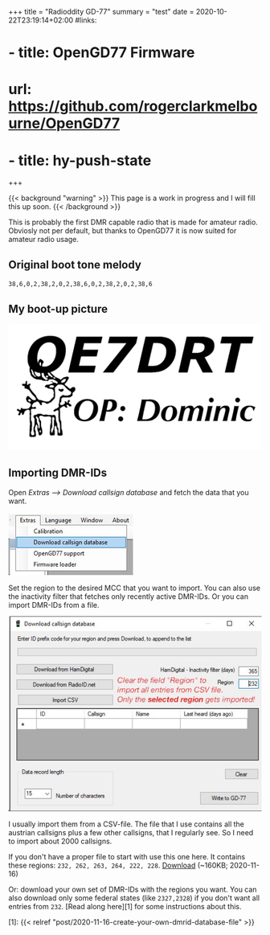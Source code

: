 +++
title = "Radioddity GD-77"
summary = "test"
date = 2020-10-22T23:19:14+02:00
#links:
#  - title: OpenGD77 Firmware
#    url: https://github.com/rogerclarkmelbourne/OpenGD77
#   - title: hy-push-state

+++

{{< background "warning" >}}
This page is a work in progress and I will fill this up soon.
{{< /background >}}

This is probably the first DMR capable radio that is made for amateur radio.
Obviosly not per default, but thanks to OpenGD77 it is now suited for amateur
radio usage.

## Original boot tone melody

```
38,6,0,2,38,2,0,2,38,6,0,2,38,2,0,2,38,6
```

## My boot-up picture

![OE7DRT Boot-up picture white](rendeer512_white3.png)

## Importing DMR-IDs

Open *Extras --> Download callsign database* and fetch the data that you want.

![CPS Menu example](import-dmr-ids-menu.jpg)

Set the region to the desired MCC that you want to import. You can also use the
inactivity filter that fetches only recently active DMR-IDs. Or you can import
DMR-IDs from a file.

![](import-dmr-ids.jpg)

I usually import them from a CSV-file. The file that I use contains all the
austrian callsigns plus a few other callsigns, that I regularly see. So I need
to import about 2000 callsigns.

If you don't have a proper file to start with use this one here. It contains
these regions: `232, 262, 263, 264, 222, 228`. [Download] (~160KB; 2020-11-16)

[Download]: dmrids_2020-11-16.csv.xz

Or: download your own set of DMR-IDs with the regions you want. You can also
download only some federal states (like `2327,2328`) if you don't want all
entries from `232`. [Read along here][1] for some instructions about this.

[1]: {{< relref "post/2020-11-16-create-your-own-dmrid-database-file" >}}
